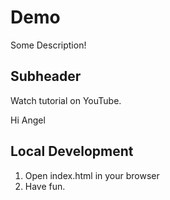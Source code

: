 # Demo

Some Description!

## Subheader

Watch tutorial on YouTube.

Hi Angel

## Local Development

1. Open index.html in your browser
2. Have fun.
